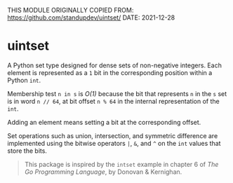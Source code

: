 THIS MODULE ORIGINALLY COPIED FROM: https://github.com/standupdev/uintset/
DATE: 2021-12-28

# uintset

A Python set type designed for dense sets of non-negative integers. Each element is represented as a `1` bit in the corresponding position within a Python `int`.

Membership test `n in s` is _O(1)_ because the bit that represents `n` in the `s` set is in word `n // 64`, at bit offset `n % 64` in the internal representation of the `int`.

Adding an element means setting a bit at the corresponding offset.

Set operations such as union, intersection, and symmetric difference are implemented using the bitwise operators `|`, `&`, and `^` on the `int` values that store the bits.

> This package is inspired by the `intset` example in chapter 6 of
_The Go Programming Language_, by Donovan & Kernighan.